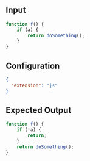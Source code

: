 
## Input
```javascript input
function f() {
    if (a) {
        return doSomething();
    }
}
```

## Configuration
```json configuration
{
  "extension": "js"
}
```

## Expected Output
```javascript expected output
function f() {
    if (!a) {
        return;
    }
    return doSomething();
}
```
